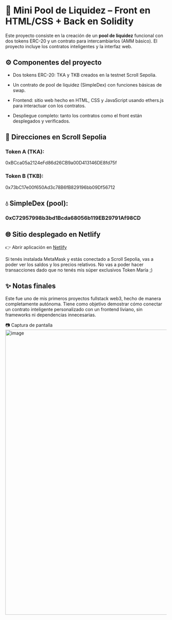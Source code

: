 # 🧪 Mini Pool de Liquidez – Front en HTML/CSS + Back en Solidity
Este proyecto consiste en la creación de un **pool de liquidez** funcional con dos tokens ERC-20 y un contrato para intercambiarlos (AMM básico).
El proyecto incluye los contratos inteligentes y la interfaz web.

## ⚙️ Componentes del proyecto
* Dos tokens ERC-20: TKA y TKB creados en la testnet Scroll Sepolia.

* Un contrato de pool de liquidez (SimpleDex) con funciones básicas de swap.

* Frontend: sitio web hecho en HTML, CSS y JavaScript usando ethers.js para interactuar con los contratos.

* Despliegue completo: tanto los contratos como el front están desplegados y verificados.

## 🔗 Direcciones en Scroll Sepolia
### Token A (TKA):
0xBCca05a2124eFd86d26CB9a00D413146DE8fd75f

### Token B (TKB):
0x73bC17e00f650Ad3c78B6fB829196bb09Df56712

## 💧 SimpleDex (pool):
### 0xC72957998b3bd1Bcda68056b119EB29791Af98CD

## 🌐 Sitio desplegado en Netlify
👉 Abrir aplicación en [Netlify](https://delicate-horse-29142e.netlify.app/)

Si tenés instalada MetaMask y estás conectado a Scroll Sepolia, vas a poder ver los saldos y los precios relativos. No vas a poder hacer transacciones dado que no tenés mis súper exclusivos Token María ;)

## ✨ Notas finales
Este fue uno de mis primeros proyectos fullstack web3, hecho de manera completamente autónoma.
Tiene como objetivo demostrar cómo conectar un contrato inteligente personalizado con un frontend liviano, sin frameworks ni dependencias innecesarias.

📷 Captura de pantalla
<img width="1255" height="890" alt="image" src="https://github.com/user-attachments/assets/eabb9cd0-2305-4235-ab93-78534d6ec04c" />

